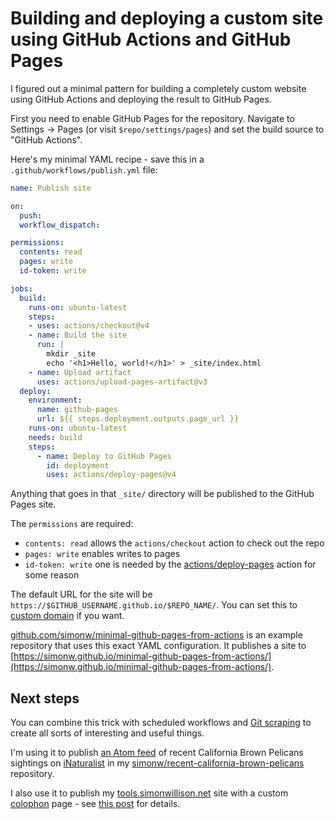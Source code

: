 # Building and deploying a custom site using GitHub Actions and GitHub Pages

I figured out a minimal pattern for building a completely custom website using GitHub Actions and deploying the result to GitHub Pages.

First you need to enable GitHub Pages for the repository. Navigate to Settings -> Pages (or visit `$repo/settings/pages`) and set the build source to "GitHub Actions".

Here's my minimal YAML recipe - save this in a `.github/workflows/publish.yml` file:

```yaml
name: Publish site

on:
  push:
  workflow_dispatch:

permissions:
  contents: read
  pages: write
  id-token: write

jobs:
  build:
    runs-on: ubuntu-latest
    steps:
    - uses: actions/checkout@v4
    - name: Build the site
      run: |
        mkdir _site
        echo '<h1>Hello, world!</h1>' > _site/index.html
    - name: Upload artifact
      uses: actions/upload-pages-artifact@v3
  deploy:
    environment:
      name: github-pages
      url: ${{ steps.deployment.outputs.page_url }}
    runs-on: ubuntu-latest
    needs: build
    steps:
      - name: Deploy to GitHub Pages
        id: deployment
        uses: actions/deploy-pages@v4
```
Anything that goes in that `_site/` directory will be published to the GitHub Pages site.

The `permissions` are required:

- `contents: read` allows the `actions/checkout` action to check out the repo
- `pages: write` enables writes to pages
- `id-token: write` one is needed by the [actions/deploy-pages](https://github.com/actions/deploy-pages) action for some reason

The default URL for the site will be `https://$GITHUB_USERNAME.github.io/$REPO_NAME/`. You can set this to [custom domain](https://docs.github.com/en/pages/configuring-a-custom-domain-for-your-github-pages-site) if you want.

[github.com/simonw/minimal-github-pages-from-actions](https://github.com/simonw/minimal-github-pages-from-actions/) is an example repository that uses this exact YAML configuration. It publishes a site to [https://simonw.github.io/minimal-github-pages-from-actions/](https://simonw.github.io/minimal-github-pages-from-actions/).

## Next steps

You can combine this trick with scheduled workflows and [Git scraping](https://simonwillison.net/2020/Oct/9/git-scraping/) to create all sorts of interesting and useful things.

I'm using it to publish [an Atom feed](https://simonw.github.io/recent-california-brown-pelicans/atom.xml) of recent California Brown Pelicans sightings on [iNaturalist](https://www.inaturalist.org/) in my [simonw/recent-california-brown-pelicans](https://github.com/simonw/recent-california-brown-pelicans) repository.

I also use it to publish my [tools.simonwillison.net](https://tools.simonwillison.net/) site with a custom [colophon](https://tools.simonwillison.net/colophon) page - see [this post](https://simonwillison.net/2025/Mar/11/using-llms-for-code/#a-detailed-example) for details.
